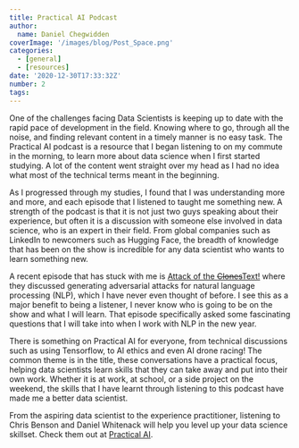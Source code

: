 ```yaml
---
title: Practical AI Podcast
author: 
  name: Daniel Chegwidden
coverImage: '/images/blog/Post_Space.png'
categories:
  - [general]
  - [resources]
date: '2020-12-30T17:33:32Z'
number: 2
tags:
---
```


One of the challenges facing Data Scientists is keeping up to date with the rapid pace of development in the field. Knowing where to go, through all the noise, and finding relevant content in a timely manner is no easy task. The Practical AI podcast is a resource that I began listening to on my commute in the morning, to learn more about data science when I first started studying. A lot of the content went straight over my head as I had no idea what most of the technical terms meant in the beginning.

As I progressed through my studies, I found that I was understanding more and more, and each episode that I listened to taught me something new. A strength of the podcast is that it is not just two guys speaking about their experience, but often it is a discussion with someone else involved in data science, who is an expert in their field. From global companies such as LinkedIn to newcomers such as Hugging Face, the breadth of knowledge that has been on the show is incredible for any data scientist who wants to learn something new.

A recent episode that has stuck with me is [Attack of the ~~Clones~~Text!](https://changelog.com/practicalai/99) where they discussed generating adversarial attacks for natural language processing (NLP), which I have never even thought of before. I see this as a major benefit to being a listener, I never know who is going to be on the show and what I will learn. That episode specifically asked some fascinating questions that I will take into when I work with NLP in the new year.

There is something on Practical AI for everyone, from technical discussions such as using Tensorflow, to AI ethics and even AI drone racing! The common theme is in the title, these conversations have a practical focus, helping data scientists learn skills that they can take away and put into their own work. Whether it is at work, at school, or a side project on the weekend, the skills that I have learnt through listening to this podcast have made me a better data scientist.

From the aspiring data scientist to the experience practitioner, listening to Chris Benson and Daniel Whitenack will help you level up your data science skillset. Check them out at [Practical AI](https://changelog.com/practicalai).
